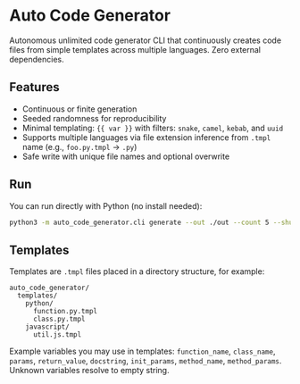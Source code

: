 # Auto Code Generator

Autonomous unlimited code generator CLI that continuously creates code files from simple templates across multiple languages. Zero external dependencies.

## Features
- Continuous or finite generation
- Seeded randomness for reproducibility
- Minimal templating: `{{ var }}` with filters: `snake`, `camel`, `kebab`, and `uuid`
- Supports multiple languages via file extension inference from `.tmpl` name (e.g., `foo.py.tmpl` -> `.py`)
- Safe write with unique file names and optional overwrite

## Run
You can run directly with Python (no install needed):
```bash
python3 -m auto_code_generator.cli generate --out ./out --count 5 --shuffle
```

## Templates
Templates are `.tmpl` files placed in a directory structure, for example:
```
auto_code_generator/
  templates/
    python/
      function.py.tmpl
      class.py.tmpl
    javascript/
      util.js.tmpl
```

Example variables you may use in templates: `function_name`, `class_name`, `params`, `return_value`, `docstring`, `init_params`, `method_name`, `method_params`. Unknown variables resolve to empty string.